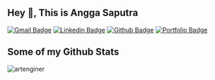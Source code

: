 ## Hey 👋, This is Angga Saputra
[![Gmail Badge](https://img.shields.io/badge/-anggaegae@gmail.com-c14438?style=flat&logo=Gmail&logoColor=white&link=mailto:anggaegae@gmail.com)](mailto:anggaegae@gmail.com) 
[![Linkedin Badge](https://img.shields.io/badge/-ArtEnginer-0072b1?style=flat&logo=Linkedin&logoColor=white&link=linkedin.com/in/anggaegae)](https://www.linkedin.com/in/anggaegae/) 
[![Github Badge](https://img.shields.io/badge/-artenginer-grey?style=flat&logo=github&logoColor=white&link=https://github.com/artenginer/)](https://www.github.com/artenginer/) [![Portfolio Badge](https://img.shields.io/badge/portfolio-web-blue?style=flat&link=ArtEnginer.github.io/)](ArtEnginer.github.io/) 
## Some of my Github Stats
<p align=left> <img src=https://komarev.com/ghpvc/?username=artenginer alt=artenginer /> </p>

<!-- [![Github stats](https://github-readme-stats.vercel.app/api?username=artenginer&show_icons=true&include_all_commits=true)](https://github.com/artenginer/github-readme-stats) -->
